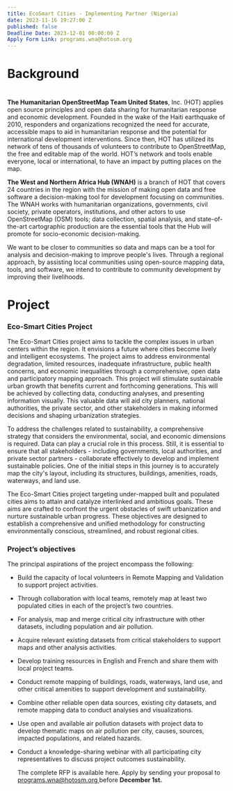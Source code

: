 ```yaml
---
title: EcoSmart Cities - Implementing Partner (Nigeria)
date: 2023-11-16 19:27:00 Z
published: false
Deadline Date: 2023-12-01 00:00:00 Z
Apply Form Link: programs.wna@hotosm.org
---
```


# **Background**

# 

**The Humanitarian OpenStreetMap Team United States**, Inc. (HOT) applies open source principles and open data sharing for humanitarian response and economic development. Founded in the wake of the Haiti earthquake of 2010, responders and organizations recognized the need for accurate, accessible maps to aid in humanitarian response and the potential for international development interventions. Since then, HOT has utilized its network of tens of thousands of volunteers to contribute to OpenStreetMap, the free and editable map of the world. HOT’s network and tools enable everyone, local or international, to have an impact by putting places on the map.

**The West and Northern Africa Hub (WNAH)** is a branch of HOT that covers 24 countries in the region with the mission of making open data and free software a decision-making tool for development focusing on communities. The WNAH works with humanitarian organizations, governments, civil society, private operators, institutions, and other actors to use OpenStreetMap (OSM) tools; data collection, spatial analysis, and state-of-the-art cartographic production are the essential tools that the Hub will promote for socio-economic decision-making.

We want to be closer to communities so data and maps can be a tool for analysis and decision-making to improve people's lives. Through a regional approach, by assisting local communities using open-source mapping data, tools, and software, we intend to contribute to community development by improving their livelihoods.

# **Project**

### Eco-Smart Cities Project


The Eco-Smart Cities project aims to tackle the complex issues in urban centers within the region. It envisions a future where cities become lively and intelligent ecosystems. The project aims to address environmental degradation, limited resources, inadequate infrastructure, public health concerns, and economic inequalities through a comprehensive, open data and participatory mapping approach. This project will stimulate sustainable urban growth that benefits current and forthcoming generations. This will be achieved by collecting data, conducting analyses, and presenting information visually. This valuable data will aid city planners, national authorities, the private sector, and other stakeholders in making informed decisions and shaping urbanization strategies.

To address the challenges related to sustainability, a comprehensive strategy that considers the environmental, social, and economic dimensions is required. Data can play a crucial role in this process. Still, it is essential to ensure that all stakeholders - including governments, local authorities, and private sector partners - collaborate effectively to develop and implement sustainable policies. One of the initial steps in this journey is to accurately map the city's layout, including its structures, buildings, amenities, roads, waterways, and land use.

The Eco-Smart Cities project targeting under-mapped built and populated cities aims to attain and catalyze interlinked and ambitious goals. These aims are crafted to confront the urgent obstacles of swift urbanization and nurture sustainable urban progress. These objectives are designed to establish a comprehensive and unified methodology for constructing environmentally conscious, streamlined, and robust regional cities.

### Project’s objectives

The principal aspirations of the project encompass the following:

* Build the capacity of local volunteers in Remote Mapping and Validation to support project activities.

* Through collaboration with local teams, remotely map at least two populated cities in each of the project’s two countries.

* For analysis, map and merge critical city infrastructure with other datasets, including population and air pollution.

* Acquire relevant existing datasets from critical stakeholders to support maps and other analysis activities.

* Develop training resources in English and French and share them with local project teams.

* Conduct remote mapping of buildings, roads, waterways, land use, and other critical amenities to support development and sustainability.

* Combine other reliable open data sources, existing city datasets, and remote mapping data to conduct analyses and visualizations.

* Use open and available air pollution datasets with project data to develop thematic maps on air pollution per city, causes, sources, impacted populations, and related hazards.

* Conduct a knowledge-sharing webinar with all participating city representatives to discuss project outcomes sustainability.

  The complete RFP is available here. Apply by sending your proposal to [programs.wna@hotosm.org ](programs.wna@hotosm.org)before **December 1st.**